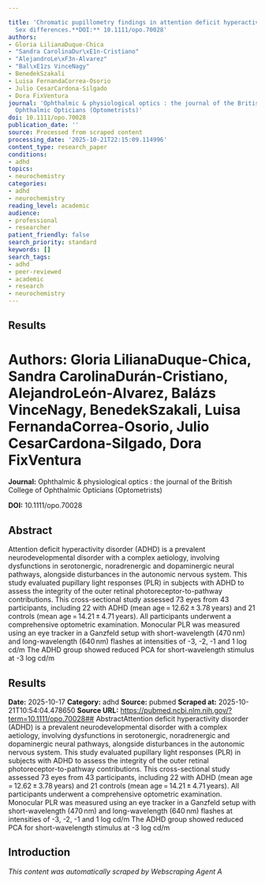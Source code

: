 ```yaml
---

title: 'Chromatic pupillometry findings in attention deficit hyperactivity disorder:
  Sex differences.**DOI:** 10.1111/opo.70028'
authors:
- Gloria LilianaDuque-Chica
- "Sandra CarolinaDur\xE1n-Cristiano"
- "AlejandroLe\xF3n-Alvarez"
- "Bal\xE1zs VinceNagy"
- BenedekSzakali
- Luisa FernandaCorrea-Osorio
- Julio CesarCardona-Silgado
- Dora FixVentura
journal: 'Ophthalmic & physiological optics : the journal of the British College of
  Ophthalmic Opticians (Optometrists)'
doi: 10.1111/opo.70028
publication_date: ''
source: Processed from scraped content
processing_date: '2025-10-21T22:15:09.114996'
content_type: research_paper
conditions:
- adhd
topics:
- neurochemistry
categories:
- adhd
- neurochemistry
reading_level: academic
audience:
- professional
- researcher
patient_friendly: false
search_priority: standard
keywords: []
search_tags:
- adhd
- peer-reviewed
- academic
- research
- neurochemistry
---
```




## Results

# **Authors:** Gloria LilianaDuque-Chica, Sandra CarolinaDurán-Cristiano, AlejandroLeón-Alvarez, Balázs VinceNagy, BenedekSzakali, Luisa FernandaCorrea-Osorio, Julio CesarCardona-Silgado, Dora FixVentura

**Journal:** Ophthalmic & physiological optics : the journal of the British College of Ophthalmic Opticians (Optometrists)

**DOI:** 10.1111/opo.70028

## Abstract

Attention deficit hyperactivity disorder (ADHD) is a prevalent neurodevelopmental disorder with a complex aetiology, involving dysfunctions in serotonergic, noradrenergic and dopaminergic neural pathways, alongside disturbances in the autonomic nervous system. This study evaluated pupillary light responses (PLR) in subjects with ADHD to assess the integrity of the outer retinal photoreceptor-to-pathway contributions.
This cross-sectional study assessed 73 eyes from 43 participants, including 22 with ADHD (mean age = 12.62 ± 3.78 years) and 21 controls (mean age = 14.21 ± 4.71 years). All participants underwent a comprehensive optometric examination. Monocular PLR was measured using an eye tracker in a Ganzfeld setup with short-wavelength (470 nm) and long-wavelength (640 nm) flashes at intensities of -3, -2, -1 and 1 log cd/m
The ADHD group showed reduced PCA for short-wavelength stimulus at -3 log cd/m
## Results

**Date:** 2025-10-17
**Category:** adhd
**Source:** pubmed
**Scraped at:** 2025-10-21T10:54:04.478650
**Source URL:** https://pubmed.ncbi.nlm.nih.gov/?term=10.1111/opo.70028## AbstractAttention deficit hyperactivity disorder (ADHD) is a prevalent neurodevelopmental disorder with a complex aetiology, involving dysfunctions in serotonergic, noradrenergic and dopaminergic neural pathways, alongside disturbances in the autonomic nervous system. This study evaluated pupillary light responses (PLR) in subjects with ADHD to assess the integrity of the outer retinal photoreceptor-to-pathway contributions.
This cross-sectional study assessed 73 eyes from 43 participants, including 22 with ADHD (mean age = 12.62 ± 3.78 years) and 21 controls (mean age = 14.21 ± 4.71 years). All participants underwent a comprehensive optometric examination. Monocular PLR was measured using an eye tracker in a Ganzfeld setup with short-wavelength (470 nm) and long-wavelength (640 nm) flashes at intensities of -3, -2, -1 and 1 log cd/m
The ADHD group showed reduced PCA for short-wavelength stimulus at -3 log cd/m
## Introduction
*This content was automatically scraped by Webscraping Agent A*